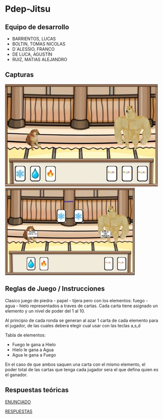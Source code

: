 # Pdep-Jitsu

## Equipo de desarrollo

- BARRIENTOS, LUCAS
- BOLTIN, TOMAS NICOLAS
- D´ALESSIO, FRANCO
- DE LUCA, AGUSTÍN
- RUIZ, MATIAS ALEJANDRO

## Capturas

![image text](https://github.com/pdepjm/2021-o-tpi-juego-bilardismounapasion/blob/master/assets/Captura_Juego.jpg)
![image text](https://github.com/pdepjm/2021-o-tpi-juego-bilardismounapasion/blob/master/assets/Captura_Juego_2.jpg)

## Reglas de Juego / Instrucciones

Clasico juego de piedra - papel - tijera pero con los elementos: fuego - agua - hielo representados a traves de cartas.
Cada carta tiene asignado un elemento y un nivel de poder del 1 al 10.

Al principio de cada ronda se generan al azar 1 carta de cada elemento para el jugador, de las cuales debera elegir cual usar con las teclas a,s,d

Tabla de elementos:

- Fuego le gana a Hielo
- Hielo le gana a Agua
- Agua le gana a Fuego

En el caso de que ambos saquen una carta con el mismo elemento, el poder total de las cartas que tenga cada jugador sera el que defina quien es el ganador.
 

## Respuestas teóricas

[ENUNCIADO](https://docs.google.com/document/d/18WIn-4vs75gLPpGrZO-O_kmRLVmd9CnnnYzon_aTjzQ/edit#)

[RESPUESTAS](https://docs.google.com/document/d/19YjMWp3V50xyheGZgzJAI3lDKhGNX5bZFHYHFFHq6-I/edit?usp=sharing)
